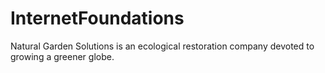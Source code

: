 # InternetFoundations
Natural Garden Solutions is an ecological restoration company devoted to growing a greener globe. 
